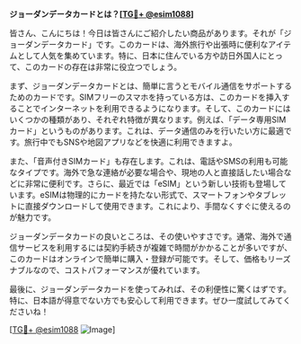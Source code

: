 **ジョーダンデータカードとは？[[TG💪+ @esim1088](https://t.me/s/esim1088)]**

皆さん、こんにちは！今日は皆さんにご紹介したい商品があります。それが「ジョーダンデータカード」です。このカードは、海外旅行や出張時に便利なアイテムとして人気を集めています。特に、日本に住んでいる方や訪日外国人にとって、このカードの存在は非常に役立つでしょう。

まず、ジョーダンデータカードとは、簡単に言うとモバイル通信をサポートするためのカードです。SIMフリーのスマホを持っている方は、このカードを挿入することでインターネットを利用できるようになります。そして、このカードにはいくつかの種類があり、それぞれ特徴が異なります。例えば、「データ専用SIMカード」というものがあります。これは、データ通信のみを行いたい方に最適です。旅行中でもSNSや地図アプリなどを快適に利用できますよ。

また、「音声付きSIMカード」も存在します。これは、電話やSMSの利用も可能なタイプです。海外で急な連絡が必要な場合や、現地の人と直接話したい場合などに非常に便利です。さらに、最近では「eSIM」という新しい技術も登場しています。eSIMは物理的にカードを持たない形式で、スマートフォンやタブレットに直接ダウンロードして使用できます。これにより、手間なくすぐに使えるのが魅力です。

ジョーダンデータカードの良いところは、その使いやすさです。通常、海外で通信サービスを利用するには契約手続きが複雑で時間がかかることが多いですが、このカードはオンラインで簡単に購入・登録が可能です。そして、価格もリーズナブルなので、コストパフォーマンスが優れています。

最後に、ジョーダンデータカードを使ってみれば、その利便性に驚くはずです。特に、日本語が得意でない方でも安心して利用できます。ぜひ一度試してみてくださいね！

[[TG💪+ @esim1088](https://t.me/s/esim1088) ![Image](https://i.postimg.cc/Y0z9fWf4/image.png)]